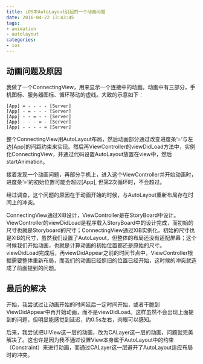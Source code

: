 ```yaml
---
title: iOS中AutoLayout引起的一个动画问题
date: 2016-04-22 13:43:45
tags:
- animation
- autolayout
categories:
- ios
---
```


## 动画问题及原因
我做了一个ConnectingView，用来显示一个连接中的动画。动画中有三部分，手机图标、服务器图标、循环移动的虚线。大致的示意如下：

    [App] = - - - - [Server]
    [App] - = - - - [Server]
    [App] - - = - - [Server]
    [App] - - - = - [Server]
    [App] - - - - = [Server]

整个ConnectingView用AutoLayout布局，然后动画部分通过改变进度条‘=’与左边[App]的间距约束来实现。然后再ViewController的viewDidLoad方法中，实例化ConnectingView，并通过代码设置AutoLayout放置在view中，然后startAnimation。

<!-- more -->

接着发现一个动画问题，再部分手机上，进入这个ViewController并开始动画时，进度条‘=’的初始位置可能会超过[App], 但第2次循环时，不会超过。

经过调查，这个问题的原因在于动画开始的时候，与AutoLayout重新布局存在时间上的冲突。

ConnectingView通过XIB设计，ViewController是在StoryBoard中设计。ViewController的viewDidLoad是程序载入StoryBoard中的设计完成，而初始的尺寸也就是Storyboard的尺寸；ConnectingView通过XIB实例化，初始的尺寸也是XIB的尺寸，虽然我们设置了AutoLayout，但整体的布局还没有适配屏幕；这个时候我们开始动画，也就是计算动画的初始位置都还是原始的尺寸。viewDidLoad完成后，再viewDidAppear之前的时间节点中，ViewController根据需要整体重新布局，而我们的动画已经照旧的位置已经开始，这时候的冲突就造成了前面提到的问题。

## 最后的解决
开始，我尝试过让动画开始的时间延后一定时间开始，或者干脆到ViewDidAppear中再开始动画，而不是viewDidLoad。这样虽然不会出现上面提到的问题，但明显能感觉到延迟，约0.5s左右，肉眼可以感知。

后来，我尝试把UIView这一层的动画，改为CALayer这一层的动画，问题就完美解决了。这也许是因为我不通过设置View本身属于AutoLayout中的约束（Constraint）来进行动画，而通过CALayer这一层避开了AutoLayout适应布局时的冲突。
